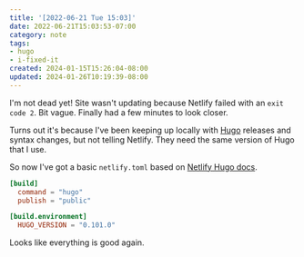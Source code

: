 ```yaml
---
title: '[2022-06-21 Tue 15:03]'
date: 2022-06-21T15:03:53-07:00
category: note
tags:
- hugo
- i-fixed-it
created: 2024-01-15T15:26:04-08:00
updated: 2024-01-26T10:19:39-08:00
---
```


I'm not dead yet! Site wasn't updating because Netlify failed with an `exit code 2`. Bit vague. Finally had a few minutes to look closer.

<!--more-->

Turns out it's because I've been keeping up locally with [Hugo](../../../card/Hugo.md) releases and syntax changes, but not telling Netlify. They need the same version of Hugo that I use.

So now I've got a basic `netlify.toml` based on [Netlify Hugo docs](https://docs.netlify.com/integrations/frameworks/hugo/).

````toml
[build]
  command = "hugo"
  publish = "public"

[build.environment]
  HUGO_VERSION = "0.101.0"
````

Looks like everything is good again.
